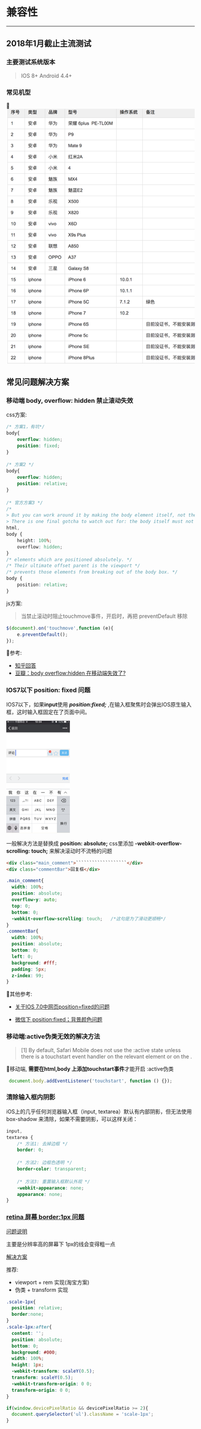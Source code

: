 # 兼容性
___

## 2018年1月截止主流测试

### 主要测试系统版本

> IOS 8+ 
 Android 4.4+

### 常见机型

![移动端](./img/mobile_comp.png)


## 常见问题解决方案

### 移动端 body, overflow: hidden 禁止滚动失效

css方案: 
```css
/* 方案1，有坑*/
body{
	overflow: hidden;
	position: fixed;
}

/* 方案2 */
body{
	overflow: hidden;
	position: relative;
}

/* 官方方案3 */
/*
> But you can work around it by making the body element itself, not the viewport, hide its overflow.
> There is one final gotcha to watch out for: the body itself must not be larger than the viewport. */
html,
body {
    height: 100%;
    overflow: hidden;
}
/* elements which are positioned absolutely. */
/* Their ultimate offset parent is the viewport */
/* prevents those elements from breaking out of the body box. */
body {
    position: relative;
}
```

js方案:
> 当禁止滚动时阻止touchmove事件，开启时，再把 preventDefault 移除
```js
$(document).on('touchmove',function (e){
    e.preventDefault();
});
```

参考:
 * [知乎回答](https://www.zhihu.com/question/35453154)
 * [豆瓣：body overflow:hidden 在移动端失效了?](https://www.douban.com/note/561975262/)

### IOS7以下 position: fixed 问题

IOS7以下，如果**input**使用 ***position:fixed;*** ,在输入框聚焦时会弹出IOS原生输入框，这时输入框固定在了页面中间。

<img src="./img/position_fixed_input_IOS.png" height="300">

一般解决方法是替换成 **position: absolute;** css里添加 **-webkit-overflow-scrolling: touch;** 来解决滚动时不流畅的问题

```html
<div class="main_comment">```````````````````</div>
<div class="commentBar">回复框</div>
```

```css
.main_comment{
  width: 100%;
  position: absolute;
  overflow-y: auto;
  top: 0;
  bottom: 0;
  -webkit-overflow-scrolling: touch;   /*这句是为了滑动更顺畅*/
}
.commentBar{
  width: 100%;
  position: absolute;
  bottom: 0;
  left: 0;
  background: #fff;
  padding: 5px;
  z-index: 99;
}
```

其他参考:
* [关于IOS 7.0中网页position=fixed的问题](http://blog.sina.com.cn/s/blog_79c02b6b0101kkg2.html)

* [微信下 position:fixed；背景颜色问题](https://segmentfault.com/a/1190000010510291)

### 移动端:active伪类无效的解决方法

>[1] By default, Safari Mobile does not use the :active state unless there is a touchstart event handler on the relevant element or on the <body>.

移动端, **需要在html,body 上添加touchstart事件**才能开启 :active伪类

```javascript
 document.body.addEventListener('touchstart', function () {});
```

### 清除输入框内阴影
iOS上的几乎任何浏览器输入框（input, textarea）默认有内部阴影，但无法使用 box-shadow 来清除，如果不需要阴影，可以这样关闭：

```css
input,
textarea {
	/* 方法1: 去掉边框 */
	border: 0;

	/* 方法2: 边框色透明 */
	border-color: transparent;

	/* 方法3: 重置输入框默认外观 */
	-webkit-appearance: none;
	appearance: none;
}
```

<a href="retina-border-1px">

### retina 屏幕 border:1px 问题

[问题说明](http://mobile.51cto.com/web-484304.htm)

主要是分辨率高的屏幕下 1px的线会变得粗一点

[解决方案](https://www.jianshu.com/p/7e63f5a32636)


推荐: 
* viewport + rem 实现(淘宝方案)
* 伪类 + transform 实现

```css
.scale-1px{
  position: relative;
  border:none;
}
.scale-1px:after{
  content: '';
  position: absolute;
  bottom: 0;
  background: #000;
  width: 100%;
  height: 1px;
  -webkit-transform: scaleY(0.5);
  transform: scaleY(0.5);
  -webkit-transform-origin: 0 0;
  transform-origin: 0 0;
}
```

```javascript
if(window.devicePixelRatio && devicePixelRatio >= 2){
  document.querySelector('ul').className = 'scale-1px';
}
```